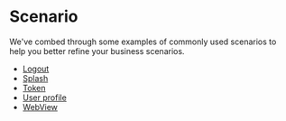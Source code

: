 # Scenario

<LastUpdated/>

We've combed through some examples of commonly used scenarios to help you better refine your business scenarios.

- [Logout](./logout.md)
- [Splash](./splash.md)
- [Token](./tokens.md)
- [User profile](./user-profile.md)
- [WebView](./webview.md)

